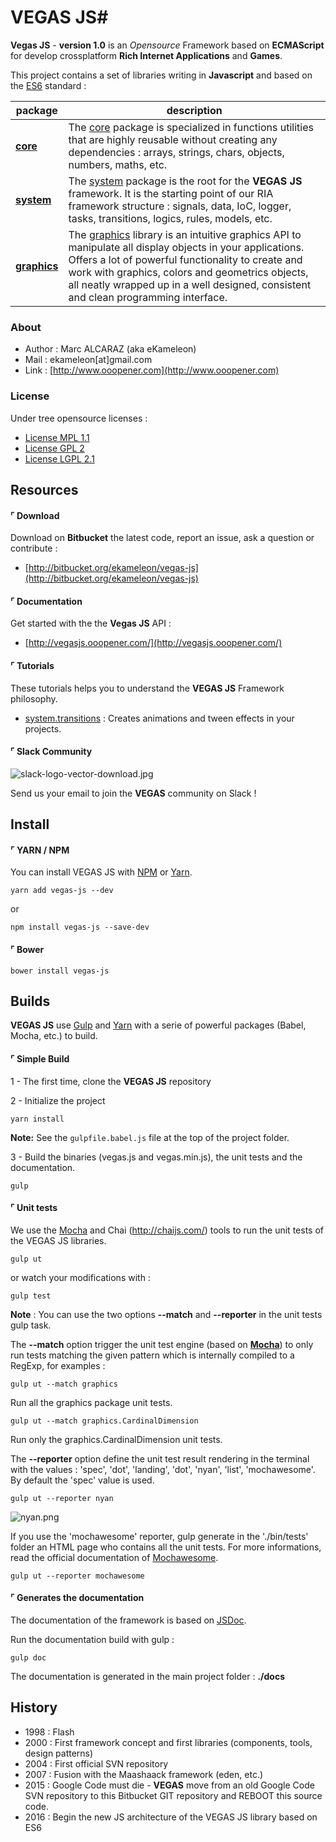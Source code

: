 # VEGAS JS#

**Vegas JS** - **version 1.0** is an *Opensource* Framework based on **ECMAScript** for develop crossplatform **Rich Internet Applications** and **Games**.

This project contains a set of libraries writing in **Javascript** and based on the [ES6](http://es6-features.org/) standard :

| package  | description                                                                                                                                                                                                                                                                                                                                         |
|----------|-----------------------------------------------------------------------------------------------------------------------------------------------------------------------------------------------------------------------------------------------------------------------------------------------------------------------------------------------------|
| **[core](http://vegasjs.ooopener.com/core.html)**     | The [core](http://vegasjs.ooopener.com/core.html) package is specialized in functions utilities that are highly reusable without creating any dependencies : arrays, strings, chars, objects, numbers, maths, etc.                                                                                                                                                                                          |
| **[system](http://vegasjs.ooopener.com/system.html)**   | The [system](http://vegasjs.ooopener.com/system.html) package is the root for the **VEGAS JS** framework. It is the starting point of our RIA framework structure : signals, data, IoC, logger, tasks, transitions, logics, rules, models, etc.                                                                                                                                                                              |
| **[graphics](http://vegasjs.ooopener.com/graphics.html)** | The [graphics](http://vegasjs.ooopener.com/graphics.html) library is an intuitive graphics API to manipulate all display objects in your applications. Offers a lot of powerful functionality to create and work with graphics, colors and geometrics objects, all neatly wrapped up in a well designed, consistent and clean programming interface. |

### About

 * Author : Marc ALCARAZ (aka eKameleon)
 * Mail : ekameleon[at]gmail.com
 * Link : [http://www.ooopener.com](http://www.ooopener.com)

### License

Under tree opensource licenses :

 * [License MPL 1.1](http://www.mozilla.org/MPL/MPL-1.1.html)
 * [License GPL 2](http://www.gnu.org/licenses/gpl-2.0.html)
 * [License LGPL 2.1](http://www.gnu.org/licenses/lgpl-2.1.html)

## Resources

#### ⌜ Download

Download on **Bitbucket** the latest code, report an issue, ask a question or contribute :

 * [http://bitbucket.org/ekameleon/vegas-js](http://bitbucket.org/ekameleon/vegas-js)

#### ⌜ Documentation

Get started with the the **Vegas JS** API :

 * [http://vegasjs.ooopener.com/](http://vegasjs.ooopener.com/)

#### ⌜ Tutorials

These tutorials helps you to understand the **VEGAS JS** Framework philosophy.

* [system.transitions](https://bitbucket.org/ekameleon/vegas-js/wiki/system.transitions) : Creates animations and tween effects in your projects.

#### ⌜ Slack Community

![slack-logo-vector-download.jpg](https://bitbucket.org/repo/AEbB9b/images/3509366499-slack-logo-vector-download.jpg)

Send us your email to join the **VEGAS** community on Slack !

## Install

#### ⌜ YARN / NPM

You can install VEGAS JS with [NPM](https://www.npmjs.com/package/vegas-js) or [Yarn](https://yarnpkg.com/).

```
yarn add vegas-js --dev
```

or

```
npm install vegas-js --save-dev
```

#### ⌜ Bower

```
bower install vegas-js
```

## Builds

**VEGAS JS** use [Gulp](http://gulpjs.com/) and [Yarn](https://yarnpkg.com/) with a serie of powerful packages (Babel, Mocha, etc.) to build.


#### ⌜ Simple Build

1 - The first time, clone the **VEGAS JS** repository

2 - Initialize the project
```
yarn install
```

**Note:** See the <code>gulpfile.babel.js</code> file at the top of the project folder.

3 - Build the binaries (vegas.js and vegas.min.js), the unit tests and the documentation.
```
gulp
```

#### ⌜ Unit tests

We use the [Mocha](https://mochajs.org) and Chai (http://chaijs.com/) tools to run the unit tests of the VEGAS JS libraries.

```
gulp ut
```

or watch your modifications with :

```
gulp test
```

**Note** : You can use the two options **--match** and **--reporter** in the unit tests gulp task.

The **--match** option trigger the unit test engine (based on **[Mocha](https://mochajs.org/)**) to only run tests matching the given pattern which is internally compiled to a RegExp, for examples :

```
gulp ut --match graphics
```
Run all the graphics package unit tests.

```
gulp ut --match graphics.CardinalDimension
```
Run only the graphics.CardinalDimension unit tests.


The **--reporter** option define the unit test result rendering in the terminal with the values : 'spec', 'dot', 'landing', 'dot', 'nyan', 'list', 'mochawesome'. By default the 'spec' value is used.

```
gulp ut --reporter nyan
```
![nyan.png](https://bitbucket.org/repo/E9RjA6/images/3930502565-nyan.png)

If you use the 'mochawesome' reporter, gulp generate in the './bin/tests' folder an HTML page who contains all the unit tests. For more informations, read the official documentation of [Mochawesome](https://github.com/adamgruber/mochawesome).

```
gulp ut --reporter mochawesome
```

#### ⌜ Generates the documentation

The documentation of the framework is based on [JSDoc](http://usejsdoc.org/).

Run the documentation build with gulp :
```
gulp doc
```

The documentation is generated in the main project folder : **./docs**

## History

 * 1998 : Flash
 * 2000 : First framework concept and first libraries (components, tools, design patterns)
 * 2004 : First official SVN repository
 * 2007 : Fusion with the Maashaack framework (eden, etc.)
 * 2015 : Google Code must die - **VEGAS** move from an old Google Code SVN repository to this Bitbucket GIT repository and REBOOT this source code.
 * 2016 : Begin the new JS architecture of the VEGAS JS library based on ES6